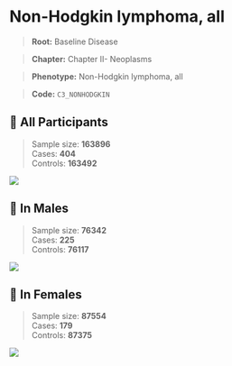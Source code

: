 # Non-Hodgkin lymphoma, all

> **Root:** Baseline Disease  

> **Chapter:** Chapter II- Neoplasms  

> **Phenotype:** Non-Hodgkin lymphoma, all  

> **Code:** `C3_NONHODGKIN`

## 🧪 All Participants  
> Sample size: **163896**  
> Cases: **404**  
> Controls: **163492**
<img src="/Disease/Figures/ALL/Baseline/C3_NONHODGKIN.png"/>
<CsvTable src="/Disease_Data/ALL/Baseline/LG_C3_NONHODGKIN.csv" label="🔍 View full results" />

## 👨 In Males  
> Sample size: **76342**  
> Cases: **225**  
> Controls: **76117**
<img src="/Disease/Figures/Male/Baseline/C3_NONHODGKIN.png"/>
<CsvTable src="/Disease_Data/Male/Baseline/LG_C3_NONHODGKIN.csv" label="🔍 View full results" />

## 👩 In Females  
> Sample size: **87554**  
> Cases: **179**  
> Controls: **87375**
<img src="/Disease/Figures/Female/Baseline/C3_NONHODGKIN.png"/>
<CsvTable src="/Disease_Data/Female/Baseline/LG_C3_NONHODGKIN.csv" label="🔍 View full results" />

